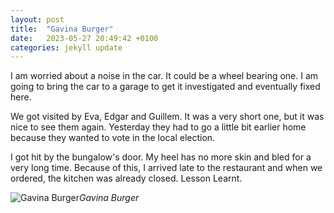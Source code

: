 ```yaml
---
layout: post
title:  "Gavina Burger"
date:   2023-05-27 20:49:42 +0100
categories: jekyll update
---
```


I am worried about a noise in the car. It could be a wheel bearing one. I am going to bring the car to a garage to get it investigated and eventually fixed here.  

We got visited by Eva, Edgar and Guillem. It was a very short one, but it was nice to see them again. Yesterday they had to go a little bit earlier home because they wanted to vote in the local election.  

I got hit by the bungalow's door. My heel has no more skin and bled for a very long time. Because of this, I arrived late to the restaurant and when we ordered, the kitchen was already closed. Lesson Learnt.


![Gavina Burger](https://lh3.googleusercontent.com/3xnWioY-PSgRoArJu-B42Lx_sMVWC9Y0_zef7x1xJN9r11nOzezxT2U6_aKtWZwXjkN7H9stHVZPiV3i5QiLcfnDxx-DU7XFOZ7SnnrLhkFwZcpSqr9rT-5coXqC6CijolGDGMRUkQ=w2400)*Gavina Burger*&nbsp;



[jekyll-docs]: https://jekyllrb.com/docs/home
[jekyll-gh]:   https://github.com/jekyll/jekyll
[jekyll-talk]: https://talk.jekyllrb.com/


